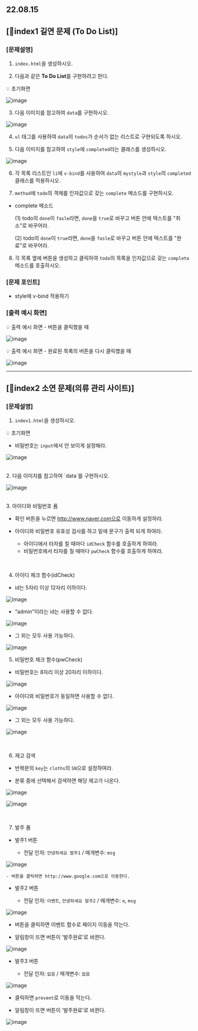 ## 22.08.15

## [🐼index1 길연 문제 (To Do List)]

### [문제설명]

1. `index.html`을 생성하시오.

2. 다음과 같은 **To Do List**를 구현하려고 한다.

💡 초기화면

![image](https://user-images.githubusercontent.com/109563072/184618848-7ee192ff-cc67-48cc-9556-5e980568ad0a.png)


3. 다음 이미지를 참고하여 `data`를 구현하시오.

![image](https://user-images.githubusercontent.com/109563072/184618880-fa18cbdb-6f53-4519-b0ca-0c2cda9204a5.png)

4. `ul` 태그를 사용하여 `data`의 `todos`가 순서가 없는 리스트로 구현되도록 하시오.

5. 다음 이미지를 참고하여 `style`에 `completed`라는 클래스를 생성하시오.

![image](https://user-images.githubusercontent.com/109563072/184618891-fd621153-e5d2-4092-93c6-5fa3415082a3.png)

6. 각 목록 리스트인 `li`에 `v-bind`를 사용하여 `data`의 `mystyle`과 `style`의 `completed` 클래스를 적용하시오.

7. `method`에 `todo`의 객체를 인자값으로 갖는 `complete` 메소드를 구현하시오.

  - complete 메소드

      (1) todo의 `done`이 `fasle`라면, `done`을 `true`로 바꾸고 버튼 안에 텍스트를 "취소"로 바꾸어라.

      (2) todo의 `done`이 `true`라면, `done`을 `fasle`로 바꾸고 버튼 안에 텍스트를 "완료"로 바꾸어라.

8. 각 목록 옆에 버튼을 생성하고 클릭하여 `todo`의 목록을 인자값으로 갖는 `complete` 메소드를 호출하시오.

### [문제 포인트]

- style에 v-bind 적용하기

### [출력 예시 화면]

💡 출력 예시 화면 - 버튼을 클릭했을 때

![image](https://user-images.githubusercontent.com/109563072/184619165-938f025e-877f-4215-984a-a0109e06ca18.png)

💡 출력 예시 화면 - 완료된 목록의 버튼을 다시 클릭했을 때

![image](https://user-images.githubusercontent.com/109563072/184619178-e35bcd4f-40d2-4a35-b33d-536f081ae06a.png)

<hr/>

## [🦊index2 소연 문제(의류 관리 사이트)]

### [문제설명]

1. `index1.html`을 생성하시오.

💡 초기화면

- 비밀번호는 `input`에서 안 보이게 설정해라.

![image](https://user-images.githubusercontent.com/109563072/184619836-51445d0a-9854-447e-af40-22936dc83fb2.png)

<br>
2. 다음 이미지를 참고하여 `data`를 구현하시오.

![image](https://user-images.githubusercontent.com/109563072/184619889-8130c43d-aaa3-4219-9d32-6586ed665016.png)

<br>
3. 아이디와 비밀번호 폼

- 확인 버튼을 누르면 http://www.naver.com으로 이동하게 설정하라.

- 아이디와 비밀번호 유효성 검사를 하고 밑에 문구가 출력 되게 하여라.

    - 아이디에서 타자를 칠 때마다 `idCheck` 함수를 호출하게 하여라.
    - 비밀번호에서 타자를 칠 때마다 `pwCheck` 함수를 호출하게 하여라.
<br>

4. 아이디 체크 함수(idCheck)

- id는 5자리 이상 12자리 이하이다.

![image](https://user-images.githubusercontent.com/109563072/184620034-eef07a27-9a9e-4030-b16f-c74a492bbe29.png)


- “admin”이라는 id는 사용할 수 없다.

![image](https://user-images.githubusercontent.com/109563072/184620068-b7540b41-f876-4941-846e-6ef1e921f1fb.png)

- 그 외는 모두 사용 가능하다.

![image](https://user-images.githubusercontent.com/109563072/184620099-9e93fe4d-93f9-4e51-a75c-b30df5e04677.png)
<br>

5. 비밀번호 체크 함수(pwCheck)

- 비밀번호는 8자리 이상 20자리 이하이다.

![image](https://user-images.githubusercontent.com/109563072/184620150-7de74e1f-ff53-4fca-858e-bf63a3571579.png)

- 아이디와 비밀번호가 동일하면 사용할 수 없다.

![image](https://user-images.githubusercontent.com/109563072/184620184-3d6a046d-1003-4f5a-a9f3-80b933721eb1.png)

- 그 외는 모두 사용 가능하다.

![image](https://user-images.githubusercontent.com/109563072/184620198-5aa86ef0-7082-4a5a-8c2a-6baf6ba79fac.png)

<br>

6. 재고 검색

- 반복문의 `key`는 `cloths`의 `SN`으로 설정하여라.

- 분류 중에 선택해서 검색하면 해당 재고가 나온다.

![image](https://user-images.githubusercontent.com/109563072/184620242-9c2796b4-30b9-46d3-84b3-9d63b709a2c9.png)

![image](https://user-images.githubusercontent.com/109563072/184620256-c45a063b-5204-47bc-b1e5-ac288e0c6aa0.png)

<br>

7. 발주 폼

- 발주1 버튼

    - 전달 인자: `안녕하세요 발주1`  / 매개변수: `msg`

![image](https://user-images.githubusercontent.com/109563072/184620318-43fe0d4f-fb4a-4870-8f88-cc75505837b5.png)

    - 버튼을 클릭하면 http://www.google.com으로 이동한다.

- 발주2 버튼

    - 전달 인자: `이벤트`, `안녕하세요 발주2` /  매개변수: `e`, `msg`

![image](https://user-images.githubusercontent.com/109563072/184620394-f0e62bf7-9cf8-40ee-8040-16edd0f2ad7b.png)

  - 버튼을 클릭하면 이벤트 함수로 페이지 이동을 막는다.

  - 알림창이 뜨면 버튼이 ‘발주완료’로 바뀐다.

![image](https://user-images.githubusercontent.com/109563072/184620525-ba68ef73-ccdc-4b50-a9a4-04a30918409b.png)


- 발주3 버튼

    - 전달 인자: `없음` /  매개변수: `없음`

![image](https://user-images.githubusercontent.com/109563072/184620483-e272e6cc-4ae8-46bf-ac94-ffda127c5ded.png)


  - 클릭하면 `prevent`로 이동을 막는다.

  - 알림창이 뜨면 버튼이 ‘발주완료’로 바뀐다.

![image](https://user-images.githubusercontent.com/109563072/184620513-4bc7f597-8069-4ac3-8497-c149492b6927.png)

